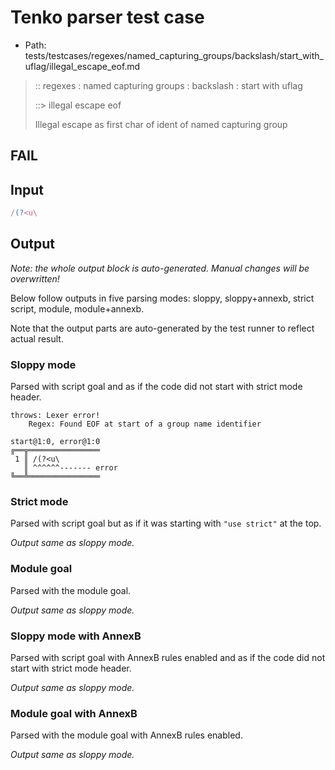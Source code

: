 # Tenko parser test case

- Path: tests/testcases/regexes/named_capturing_groups/backslash/start_with_uflag/illegal_escape_eof.md

> :: regexes : named capturing groups : backslash : start with uflag
>
> ::> illegal escape eof
>
> Illegal escape as first char of ident of named capturing group

## FAIL

## Input

`````js
/(?<u\
`````

## Output

_Note: the whole output block is auto-generated. Manual changes will be overwritten!_

Below follow outputs in five parsing modes: sloppy, sloppy+annexb, strict script, module, module+annexb.

Note that the output parts are auto-generated by the test runner to reflect actual result.

### Sloppy mode

Parsed with script goal and as if the code did not start with strict mode header.

`````
throws: Lexer error!
    Regex: Found EOF at start of a group name identifier

start@1:0, error@1:0
╔══╦════════════════
 1 ║ /(?<u\
   ║ ^^^^^^------- error
╚══╩════════════════

`````

### Strict mode

Parsed with script goal but as if it was starting with `"use strict"` at the top.

_Output same as sloppy mode._

### Module goal

Parsed with the module goal.

_Output same as sloppy mode._

### Sloppy mode with AnnexB

Parsed with script goal with AnnexB rules enabled and as if the code did not start with strict mode header.

_Output same as sloppy mode._

### Module goal with AnnexB

Parsed with the module goal with AnnexB rules enabled.

_Output same as sloppy mode._

